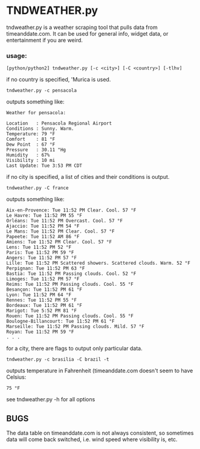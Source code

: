 TNDWEATHER.py
=============

tndweather.py is a weather scraping tool that pulls data from timeanddate.com.
It can be used for general info, widget data, or entertainment if you are weird.

### usage: 

    [python/python2] tndweather.py [-c <city>] [-C <country>] [-tlhv]

if no country is specified, 'Murica is used.

    tndweather.py -c pensacola

outputs something like: 

    Weather for pensacola:

    Location   : Pensacola Regional Airport  
    Conditions : Sunny. Warm.  
    Temperature: 79 °F  
    Comfort    : 81 °F  
    Dew Point  : 67 °F  
    Pressure   : 30.11 "Hg  
    Humidity   : 67%  
    Visibility : 10 mi  
    Last Update: Tue 3:53 PM CDT  

if no city is specified, a list of cities and their conditions is output.

    tndweather.py -C france

outputs something like:

    Aix-en-Provence: Tue 11:52 PM Clear. Cool. 57 °F  
    Le Havre: Tue 11:52 PM 55 °F  
    Orléans: Tue 11:52 PM Overcast. Cool. 57 °F  
    Ajaccio: Tue 11:52 PM 54 °F  
    Le Mans: Tue 11:52 PM Clear. Cool. 57 °F  
    Papeete: Tue 11:52 AM 86 °F  
    Amiens: Tue 11:52 PM Clear. Cool. 57 °F  
    Lens: Tue 11:52 PM 52 °F  
    Paris: Tue 11:52 PM 59 °F  
    Angers: Tue 11:52 PM 57 °F  
    Lille: Tue 11:52 PM Scattered showers. Scattered clouds. Warm. 52 °F  
    Perpignan: Tue 11:52 PM 63 °F  
    Bastia: Tue 11:52 PM Passing clouds. Cool. 52 °F  
    Limoges: Tue 11:52 PM 57 °F  
    Reims: Tue 11:52 PM Passing clouds. Cool. 55 °F  
    Besançon: Tue 11:52 PM 61 °F  
    Lyon: Tue 11:52 PM 64 °F  
    Rennes: Tue 11:52 PM 55 °F  
    Bordeaux: Tue 11:52 PM 61 °F  
    Marigot: Tue 5:52 PM 81 °F  
    Rouen: Tue 11:52 PM Passing clouds. Cool. 55 °F  
    Boulogne-Billancourt: Tue 11:52 PM 61 °F  
    Marseille: Tue 11:52 PM Passing clouds. Mild. 57 °F  
    Royan: Tue 11:52 PM 59 °F  
    . . .

for a city, there are flags to output only particular data.

    tndweather.py -c brasilia -C brazil -t 

outputs temperature in Fahrenheit (timeanddate.com doesn't seem to have Celsius:    
    
    75 °F

see tndweather.py -h for all options

## BUGS

The data table on timeanddate.com is not always consistent, so sometimes data will
come back switched, i.e. wind speed where visibility is, etc.
